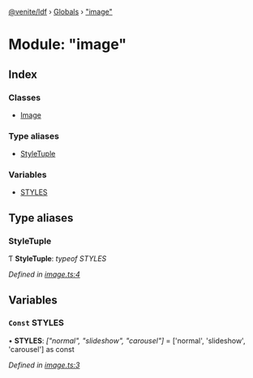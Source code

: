 [@venite/ldf](../README.md) › [Globals](../globals.md) › ["image"](_image_.md)

# Module: "image"

## Index

### Classes

* [Image](../classes/_image_.image.md)

### Type aliases

* [StyleTuple](_image_.md#styletuple)

### Variables

* [STYLES](_image_.md#const-styles)

## Type aliases

###  StyleTuple

Ƭ **StyleTuple**: *typeof STYLES*

*Defined in [image.ts:4](https://github.com/gbj/venite/blob/0f21d50/ldf/src/image.ts#L4)*

## Variables

### `Const` STYLES

• **STYLES**: *["normal", "slideshow", "carousel"]* = ['normal', 'slideshow', 'carousel'] as const

*Defined in [image.ts:3](https://github.com/gbj/venite/blob/0f21d50/ldf/src/image.ts#L3)*
